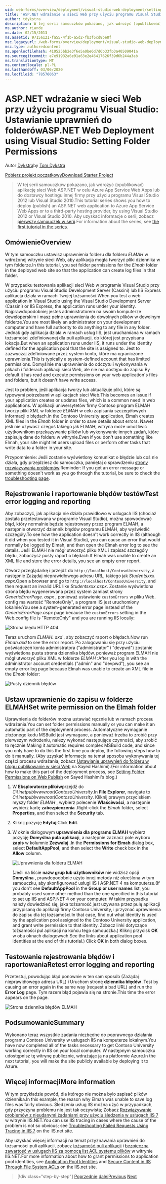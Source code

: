 ```yaml
---
uid: web-forms/overview/deployment/visual-studio-web-deployment/setting-folder-permissions
title: 'ASP.NET wdrażanie w sieci Web przy użyciu programu Visual Studio: Ustawianie uprawnień do folderów | Microsoft Docs'
author: tdykstra
description: W tej serii samouczków pokazano, jak wdrożyć (opublikować) aplikację sieci Web ASP.NET w celu Azure App Service Web Apps lub do dostawcy hostingu innej firmy przez usin...
ms.author: riande
ms.date: 02/15/2013
ms.assetid: 9715a121-fa55-4f1b-a5d2-fb3f6cd8be8f
msc.legacyurl: /web-forms/overview/deployment/visual-studio-web-deployment/setting-folder-permissions
msc.type: authoredcontent
ms.openlocfilehash: 410525bb2e3f6e5a0be6d7d6b33fb3a40509041a
ms.sourcegitcommit: e7e91932a6e91a63e2e46417626f39d6b244a3ab
ms.translationtype: MT
ms.contentlocale: pl-PL
ms.lasthandoff: 03/06/2020
ms.locfileid: "78576063"
---
```

# <a name="aspnet-web-deployment-using-visual-studio-setting-folder-permissions"></a><span data-ttu-id="39a4d-103">ASP.NET wdrażanie w sieci Web przy użyciu programu Visual Studio: Ustawianie uprawnień do folderów</span><span class="sxs-lookup"><span data-stu-id="39a4d-103">ASP.NET Web Deployment using Visual Studio: Setting Folder Permissions</span></span>

<span data-ttu-id="39a4d-104">Autor [Dykstra](https://github.com/tdykstra)</span><span class="sxs-lookup"><span data-stu-id="39a4d-104">by [Tom Dykstra](https://github.com/tdykstra)</span></span>

[<span data-ttu-id="39a4d-105">Pobierz projekt początkowy</span><span class="sxs-lookup"><span data-stu-id="39a4d-105">Download Starter Project</span></span>](https://go.microsoft.com/fwlink/p/?LinkId=282627)

> <span data-ttu-id="39a4d-106">W tej serii samouczków pokazano, jak wdrożyć (opublikować) aplikację sieci Web ASP.NET w celu Azure App Service Web Apps lub do dostawcy hostingu innej firmy przy użyciu programu Visual Studio 2012 lub Visual Studio 2010.</span><span class="sxs-lookup"><span data-stu-id="39a4d-106">This tutorial series shows you how to deploy (publish) an ASP.NET web application to Azure App Service Web Apps or to a third-party hosting provider, by using Visual Studio 2012 or Visual Studio 2010.</span></span> <span data-ttu-id="39a4d-107">Aby uzyskać informacje o serii, zobacz [pierwszy samouczek w serii](introduction.md).</span><span class="sxs-lookup"><span data-stu-id="39a4d-107">For information about the series, see [the first tutorial in the series](introduction.md).</span></span>

## <a name="overview"></a><span data-ttu-id="39a4d-108">Omówienie</span><span class="sxs-lookup"><span data-stu-id="39a4d-108">Overview</span></span>

<span data-ttu-id="39a4d-109">W tym samouczku ustawisz uprawnienia folderu dla folderu *ELMAH* w wdrożonej witrynie sieci Web, aby aplikacja mogła tworzyć pliki dziennika w tym folderze.</span><span class="sxs-lookup"><span data-stu-id="39a4d-109">In this tutorial, you set folder permissions for the *Elmah* folder in the deployed web site so that the application can create log files in that folder.</span></span>

<span data-ttu-id="39a4d-110">W przypadku testowania aplikacji sieci Web w programie Visual Studio przy użyciu programu Visual Studio Development Server (Cassini) lub IIS Express aplikacja działa w ramach Twojej tożsamości.</span><span class="sxs-lookup"><span data-stu-id="39a4d-110">When you test a web application in Visual Studio using the Visual Studio Development Server (Cassini) or IIS Express, the application runs under your identity.</span></span> <span data-ttu-id="39a4d-111">Najprawdopodobniej jesteś administratorem na swoim komputerze deweloperskim i masz pełne uprawnienia do dowolnych plików w dowolnym folderze.</span><span class="sxs-lookup"><span data-stu-id="39a4d-111">You are most likely an administrator on your development computer and have full authority to do anything to any file in any folder.</span></span> <span data-ttu-id="39a4d-112">Jednak gdy aplikacja działa w ramach usług IIS, jest uruchamiana w ramach tożsamości zdefiniowanej dla puli aplikacji, do której jest przypisana lokacja.</span><span class="sxs-lookup"><span data-stu-id="39a4d-112">But when an application runs under IIS, it runs under the identity defined for the application pool that the site is assigned to.</span></span> <span data-ttu-id="39a4d-113">Jest to zazwyczaj zdefiniowane przez system konto, które ma ograniczone uprawnienia.</span><span class="sxs-lookup"><span data-stu-id="39a4d-113">This is typically a system-defined account that has limited permissions.</span></span> <span data-ttu-id="39a4d-114">Domyślnie ma uprawnienia do odczytu i wykonywania w plikach i folderach aplikacji sieci Web, ale nie ma dostępu do zapisu.</span><span class="sxs-lookup"><span data-stu-id="39a4d-114">By default it has read and execute permissions on your web application's files and folders, but it doesn't have write access.</span></span>

<span data-ttu-id="39a4d-115">Jest to problem, jeśli aplikacja tworzy lub aktualizuje pliki, które są typowymi potrzebami w aplikacjach sieci Web.</span><span class="sxs-lookup"><span data-stu-id="39a4d-115">This becomes an issue if your application creates or updates files, which is a common need in web applications.</span></span> <span data-ttu-id="39a4d-116">W aplikacji uniwersytetów firmy Contoso program ELMAH tworzy pliki XML w folderze *ELMAH* w celu zapisania szczegółowych informacji o błędach.</span><span class="sxs-lookup"><span data-stu-id="39a4d-116">In the Contoso University application, Elmah creates XML files in the *Elmah* folder in order to save details about errors.</span></span> <span data-ttu-id="39a4d-117">Nawet jeśli nie używasz czegoś takiego jak ELMAH, witryna może umożliwić użytkownikom przekazywanie plików lub wykonywanie innych zadań, które zapisują dane do folderu w witrynie.</span><span class="sxs-lookup"><span data-stu-id="39a4d-117">Even if you don't use something like Elmah, your site might let users upload files or perform other tasks that write data to a folder in your site.</span></span>

<span data-ttu-id="39a4d-118">Przypomnienie: Jeśli zostanie wyświetlony komunikat o błędzie lub coś nie działa, gdy przejdziesz do samouczka, pamiętaj o sprawdzeniu [strony rozwiązywania problemów](troubleshooting.md).</span><span class="sxs-lookup"><span data-stu-id="39a4d-118">Reminder: If you get an error message or something doesn't work as you go through the tutorial, be sure to check the [troubleshooting page](troubleshooting.md).</span></span>

## <a name="test-error-logging-and-reporting"></a><span data-ttu-id="39a4d-119">Rejestrowanie i raportowanie błędów testów</span><span class="sxs-lookup"><span data-stu-id="39a4d-119">Test error logging and reporting</span></span>

<span data-ttu-id="39a4d-120">Aby zobaczyć, jak aplikacja nie działa prawidłowo w usługach IIS (chociaż została przetestowana w programie Visual Studio), można spowodować błąd, który normalnie będzie rejestrowany przez program ELMAH, a następnie otworzyć dziennik błędów programu ELMAH, aby wyświetlić szczegóły.</span><span class="sxs-lookup"><span data-stu-id="39a4d-120">To see how the application doesn't work correctly in IIS (although it did when you tested it in Visual Studio), you can cause an error that would normally be logged by Elmah, and then open the Elmah error log to see the details.</span></span> <span data-ttu-id="39a4d-121">Jeśli ELMAH nie mógł utworzyć pliku XML i zapisać szczegóły błędu, zobaczysz pusty raport o błędach.</span><span class="sxs-lookup"><span data-stu-id="39a4d-121">If Elmah was unable to create an XML file and store the error details, you see an empty error report.</span></span>

<span data-ttu-id="39a4d-122">Otwórz przeglądarkę i przejdź do `http://localhost/ContosoUniversity`, a następnie Zażądaj nieprawidłowego adresu URL, takiego jak *Studentsxxx. aspx*.</span><span class="sxs-lookup"><span data-stu-id="39a4d-122">Open a browser and go to `http://localhost/ContosoUniversity`, and then request an invalid URL like *Studentsxxx.aspx*.</span></span> <span data-ttu-id="39a4d-123">Zostanie wyświetlona strona błędu wygenerowana przez system zamiast strony *GenericErrorPage. aspx* , ponieważ ustawienie `customErrors` w pliku Web. config ma wartość "RemoteOnly", a program IIS jest uruchomiony lokalnie:</span><span class="sxs-lookup"><span data-stu-id="39a4d-123">You see a system-generated error page instead of the *GenericErrorPage.aspx* page because the `customErrors` setting in the Web.config file is "RemoteOnly" and you are running IIS locally:</span></span>

![Strona błędu HTTP 404](setting-folder-permissions/_static/image1.png)

<span data-ttu-id="39a4d-125">Teraz uruchom *ELMAH. axd* , aby zobaczyć raport o błędach.</span><span class="sxs-lookup"><span data-stu-id="39a4d-125">Now run *Elmah.axd* to see the error report.</span></span> <span data-ttu-id="39a4d-126">Po zalogowaniu się przy użyciu poświadczeń konta administratora (&quot;administrator&quot; i &quot;devpwd&quot;) zostanie wyświetlona pusta strona dziennika błędów, ponieważ program ELMAH nie mógł utworzyć pliku XML w folderze *ELMAH* :</span><span class="sxs-lookup"><span data-stu-id="39a4d-126">After you log in with the administrator account credentials (&quot;admin&quot; and &quot;devpwd&quot;), you see an empty error log page because Elmah was unable to create an XML file in the *Elmah* folder:</span></span>

![Pusty dziennik błędów](setting-folder-permissions/_static/image2.png)

## <a name="set-write-permission-on-the-elmah-folder"></a><span data-ttu-id="39a4d-128">Ustaw uprawnienie do zapisu w folderze ELMAH</span><span class="sxs-lookup"><span data-stu-id="39a4d-128">Set write permission on the Elmah folder</span></span>

<span data-ttu-id="39a4d-129">Uprawnienia do folderów można ustawiać ręcznie lub w ramach procesu wdrażania.</span><span class="sxs-lookup"><span data-stu-id="39a4d-129">You can set folder permissions manually or you can make it an automatic part of the deployment process.</span></span> <span data-ttu-id="39a4d-130">Automatyczne wymaganie złożonego kodu MSBuild jest wymagane, a ponieważ trzeba to zrobić przy pierwszym wdrożeniu, należy wykonać następujące czynności, aby zrobić to ręcznie.</span><span class="sxs-lookup"><span data-stu-id="39a4d-130">Making it automatic requires complex MSBuild code, and since you only have to do this the first time you deploy, the following steps how to do it manually.</span></span> <span data-ttu-id="39a4d-131">(Aby uzyskać informacje na temat sposobu wykonywania tej części procesu wdrażania, zobacz [Ustawianie uprawnień do folderu w blogu publikowanie w sieci Web](http://sedodream.com/2011/11/08/SettingFolderPermissionsOnWebPublish.aspx) na Sayed Hashimi).</span><span class="sxs-lookup"><span data-stu-id="39a4d-131">(For information about how to make this part of the deployment process, see [Setting Folder Permissions on Web Publish](http://sedodream.com/2011/11/08/SettingFolderPermissionsOnWebPublish.aspx) on Sayed Hashimi's blog.)</span></span>

1. <span data-ttu-id="39a4d-132">W **Eksploratorze plików**przejdź do *C:\inetpub\wwwroot\ContosoUniversity*.</span><span class="sxs-lookup"><span data-stu-id="39a4d-132">In **File Explorer**, navigate to *C:\inetpub\wwwroot\ContosoUniversity*.</span></span> <span data-ttu-id="39a4d-133">Kliknij prawym przyciskiem myszy folder *ELMAH* , wybierz polecenie **Właściwości**, a następnie wybierz kartę **zabezpieczenia** .</span><span class="sxs-lookup"><span data-stu-id="39a4d-133">Right-click the *Elmah* folder, select **Properties**, and then select the **Security** tab.</span></span>
2. <span data-ttu-id="39a4d-134">Kliknij pozycję **Edytuj**.</span><span class="sxs-lookup"><span data-stu-id="39a4d-134">Click **Edit**.</span></span>
3. <span data-ttu-id="39a4d-135">W oknie dialogowym **uprawnienia dla programu ELMAH** wybierz pozycję **Domyślna pula aplikacji**, a następnie zaznacz pole wyboru **zapis** w kolumnie **Zezwalaj** .</span><span class="sxs-lookup"><span data-stu-id="39a4d-135">In the **Permissions for Elmah** dialog box, select **DefaultAppPool**, and then select the **Write** check box in the **Allow** column.</span></span>

    ![Uprawnienia dla folderu ELMAH](setting-folder-permissions/_static/image3.png)

    <span data-ttu-id="39a4d-137">(Jeśli na liście **nazw grup lub użytkowników** nie widzisz opcji **Domyślna** , prawdopodobnie użyto innej metody niż określona w tym samouczku, aby skonfigurować usługi IIS i ASP.NET 4 na komputerze.</span><span class="sxs-lookup"><span data-stu-id="39a4d-137">(If you don't see **DefaultAppPool** in the **Group or user names** list, you probably used some other method than the one specified in this tutorial to set up IIS and ASP.NET 4 on your computer.</span></span> <span data-ttu-id="39a4d-138">W takim przypadku należy dowiedzieć się, jaka tożsamość jest używana przez pulę aplikacji przypisaną do aplikacji firmy Contoso University, i przyznać uprawnienia do zapisu dla tej tożsamości.</span><span class="sxs-lookup"><span data-stu-id="39a4d-138">In that case, find out what identity is used by the application pool assigned to the Contoso University application, and grant write permission to that identity.</span></span> <span data-ttu-id="39a4d-139">Zobacz linki dotyczące tożsamości pul aplikacji na końcu tego samouczka.) Kliknij przycisk **OK** w obu oknach dialogowych.</span><span class="sxs-lookup"><span data-stu-id="39a4d-139">See the links about application pool identities at the end of this tutorial.) Click **OK** in both dialog boxes.</span></span>

## <a name="retest-error-logging-and-reporting"></a><span data-ttu-id="39a4d-140">Testowanie rejestrowania błędów i raportowania</span><span class="sxs-lookup"><span data-stu-id="39a4d-140">Retest error logging and reporting</span></span>

<span data-ttu-id="39a4d-141">Przetestuj, powodując błąd ponownie w ten sam sposób (Zażądaj nieprawidłowego adresu URL) i Uruchom stronę **dziennika błędów** .</span><span class="sxs-lookup"><span data-stu-id="39a4d-141">Test by causing an error again in the same way (request a bad URL) and run the **Error Log** page.</span></span> <span data-ttu-id="39a4d-142">Tym razem błąd pojawia się na stronie.</span><span class="sxs-lookup"><span data-stu-id="39a4d-142">This time the error appears on the page.</span></span>

![Strona dziennika błędów ELMAH](setting-folder-permissions/_static/image4.png)

## <a name="summary"></a><span data-ttu-id="39a4d-144">Podsumowanie</span><span class="sxs-lookup"><span data-stu-id="39a4d-144">Summary</span></span>

<span data-ttu-id="39a4d-145">Wykonano teraz wszystkie zadania niezbędne do poprawnego działania programu Contoso University w usługach IIS na komputerze lokalnym.</span><span class="sxs-lookup"><span data-stu-id="39a4d-145">You have now completed all of the tasks necessary to get Contoso University working correctly in IIS on your local computer.</span></span> <span data-ttu-id="39a4d-146">W następnym samouczku udostępnisz tę witrynę publicznie, wdrażając ją na platformie Azure.</span><span class="sxs-lookup"><span data-stu-id="39a4d-146">In the next tutorial, you will make the site publicly available by deploying it to Azure.</span></span>

## <a name="more-information"></a><span data-ttu-id="39a4d-147">Więcej informacji</span><span class="sxs-lookup"><span data-stu-id="39a4d-147">More information</span></span>

<span data-ttu-id="39a4d-148">W tym przykładzie powód, dla którego nie można było zapisać plików dziennika.</span><span class="sxs-lookup"><span data-stu-id="39a4d-148">In this example, the reason why Elmah was unable to save log files was fairly obvious.</span></span> <span data-ttu-id="39a4d-149">Śledzenia usług IIS można użyć w przypadkach, gdy przyczyna problemu nie jest tak oczywista; Zobacz [Rozwiązywanie problemów z nieudanymi żądaniami przy użyciu śledzenia w usługach IIS 7](https://www.iis.net/learn/troubleshoot/using-failed-request-tracing/troubleshooting-failed-requests-using-tracing-in-iis) w witrynie IIS.NET.</span><span class="sxs-lookup"><span data-stu-id="39a4d-149">You can use IIS tracing in cases where the cause of the problem is not so obvious; see [Troubleshooting Failed Requests Using Tracing in IIS 7](https://www.iis.net/learn/troubleshoot/using-failed-request-tracing/troubleshooting-failed-requests-using-tracing-in-iis) on the IIS.net site.</span></span>

<span data-ttu-id="39a4d-150">Aby uzyskać więcej informacji na temat przyznawania uprawnień do tożsamości puli aplikacji, zobacz [tożsamość puli aplikacji](https://www.iis.net/learn/manage/configuring-security/application-pool-identities) i [bezpieczna zawartość w usługach IIS za pomocą list ACL systemu plików](https://www.iis.net/learn/get-started/planning-for-security/secure-content-in-iis-through-file-system-acls) w witrynie IIS.NET.</span><span class="sxs-lookup"><span data-stu-id="39a4d-150">For more information about how to grant permissions to application pool identities, see [Application Pool Identities](https://www.iis.net/learn/manage/configuring-security/application-pool-identities) and [Secure Content in IIS Through File System ACLs](https://www.iis.net/learn/get-started/planning-for-security/secure-content-in-iis-through-file-system-acls) on the IIS.net site.</span></span>

> [!div class="step-by-step"]
> <span data-ttu-id="39a4d-151">[Poprzednie](deploying-to-iis.md)
> [dalej](deploying-to-production.md)</span><span class="sxs-lookup"><span data-stu-id="39a4d-151">[Previous](deploying-to-iis.md)
[Next](deploying-to-production.md)</span></span>

